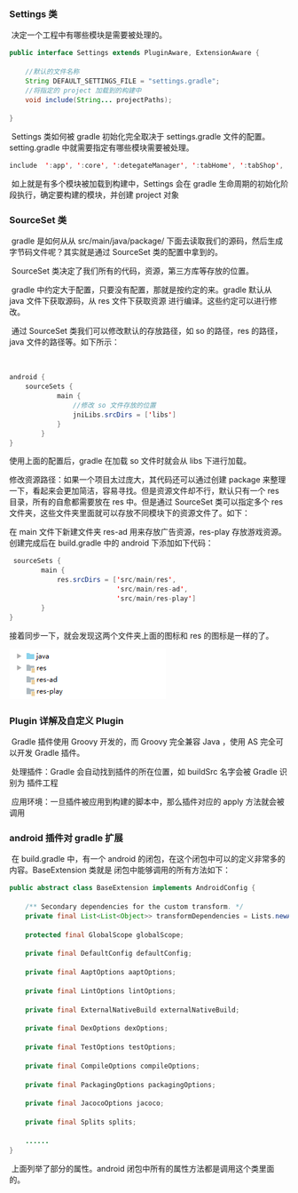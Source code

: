 ### Settings 类

​		决定一个工程中有哪些模块是需要被处理的。

```java
public interface Settings extends PluginAware, ExtensionAware {
	
	//默认的文件名称
    String DEFAULT_SETTINGS_FILE = "settings.gradle";
    //将指定的 project 加载到的构建中
    void include(String... projectPaths);

}
```

​		Settings 类如何被 gradle 初始化完全取决于 settings.gradle 文件的配置。setting.gradle 中就需要指定有哪些模块需要被处理。

```java
include  ':app', ':core', ':detegateManager', ':tabHome', ':tabShop', ':tabDiscover', ':tabMall', ':tabMine', ':ui'
```

​		如上就是有多个模块被加载到构建中，Settings 会在 gradle 生命周期的初始化阶段执行，确定要构建的模块，并创建 project 对象

###  **SourceSet**  类

​		gradle 是如何从从 src/main/java/package/ 下面去读取我们的源码，然后生成字节码文件呢？其实就是通过 SourceSet 类的配置中拿到的。

​		SourceSet 类决定了我们所有的代码，资源，第三方库等存放的位置。

​		gradle 中约定大于配置，只要没有配置，那就是按约定的来。gradle 默认从 java 文件下获取源码，从 res 文件下获取资源 进行编译。这些约定可以进行修改。

​		通过 SourceSet 类我们可以修改默认的存放路径，如 so 的路径，res 的路径，java 文件的路径等。如下所示：

​	  

```java
android {
    sourceSets {
            main {
                //修改 so 文件存放的位置
                jniLibs.srcDirs = ['libs']
            }
        }
}
```

使用上面的配置后，gradle 在加载 so 文件时就会从 libs 下进行加载。

修改资源路径：如果一个项目太过庞大，其代码还可以通过创建 package 来整理一下，看起来会更加简洁，容易寻找。但是资源文件却不行，默认只有一个 res 目录，所有的自愈都需要放在 res 中。但是通过 SourceSet 类可以指定多个 res 文件夹，这些文件夹里面就可以存放不同模块下的资源文件了。如下：

在 main 文件下新建文件夹 res-ad 用来存放广告资源，res-play 存放游戏资源。创建完成后在 build.gradle 中的 android 下添加如下代码：

```java
 sourceSets {
        main {
            res.srcDirs = ['src/main/res',
                           'src/main/res-ad',
                           'src/main/res-play']
        }
}
```

接着同步一下，就会发现这两个文件夹上面的图标和 res 的图标是一样的了。

 ![img](7%EF%BC%8C%E5%85%B6%E4%BB%96%E6%A8%A1%E5%9D%97%E8%AF%A6%E8%A7%A3.assets/9MPAT1%7B4B5WJB%5B83%25EI%7BM.png) 

### Plugin 详解及自定义 Plugin

​		Gradle 插件使用 Groovy 开发的，而 Groovy 完全兼容 Java ，使用 AS 完全可以开发 Gradle 插件。

​		处理插件：Gradle 会自动找到插件的所在位置，如 buildSrc 名字会被 Gradle 识别为 插件工程

​		应用环境：一旦插件被应用到构建的脚本中，那么插件对应的 apply 方法就会被调用





### android 插件对 gradle 扩展



​		在 build.gradle 中，有一个 android 的闭包，在这个闭包中可以的定义非常多的内容。BaseExtension 类就是 闭包中能够调用的所有方法如下：

```java
public abstract class BaseExtension implements AndroidConfig {

    /** Secondary dependencies for the custom transform. */
    private final List<List<Object>> transformDependencies = Lists.newArrayList();

    protected final GlobalScope globalScope;

    private final DefaultConfig defaultConfig;

    private final AaptOptions aaptOptions;

    private final LintOptions lintOptions;

    private final ExternalNativeBuild externalNativeBuild;

    private final DexOptions dexOptions;

    private final TestOptions testOptions;

    private final CompileOptions compileOptions;

    private final PackagingOptions packagingOptions;

    private final JacocoOptions jacoco;

    private final Splits splits;
    
    ......
}
```

​		上面列举了部分的属性。android 闭包中所有的属性方法都是调用这个类里面的。





